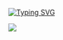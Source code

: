 <a href="https://git.io/typing-svg"><img src="https://readme-typing-svg.demolab.com?font=Fira+Code&duration=1000&pause=1000&color=067300&width=435&lines=Destoyer+from+his+Country;When+you+are+bitch;You+see+me+living+life;You+enitrely+want+to+be+like+that;Beaning+loyal+in+a+thug+game;is+the+only+way+out" alt="Typing SVG" /></a>


<img src=https://discord.c99.nl/widget/theme-4/1014523524305657907.png></img>

